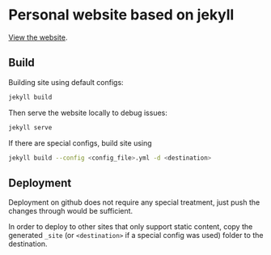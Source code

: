 # Personal website based on jekyll

[View the website](https://yujiali.github.io/).

## Build

Building site using default configs:

```bash
jekyll build
```

Then serve the website locally to debug issues:
```bash
jekyll serve
```

If there are special configs, build site using

```bash
jekyll build --config <config_file>.yml -d <destination>
```

## Deployment

Deployment on github does not require any special treatment, just push the changes through would be sufficient.

In order to deploy to other sites that only support static content, copy the generated `_site` (or `<destination>` if a special config was used) folder to the destination.
